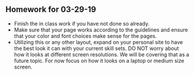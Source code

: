 ## Homework for 03-29-19

* Finish the in class work if you have not done so already.
* Make sure that your page works according to the guidelines and ensure that your color and font choices make sense for the pages.
* Utilizing this or any other layout, expand on your personal site to have the best look it can with your current skill sets. DO NOT worry about how it looks at different screen resolutions. We will be covering that as a future topic. For now focus on how it looks on a laptop or medium size screen.